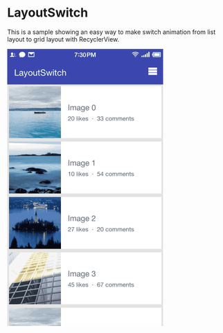 # LayoutSwitch

This is a sample showing an easy way to make switch animation from list layout to grid layout with RecyclerView.

![screenshot](screenshot/screenshot.gif)

